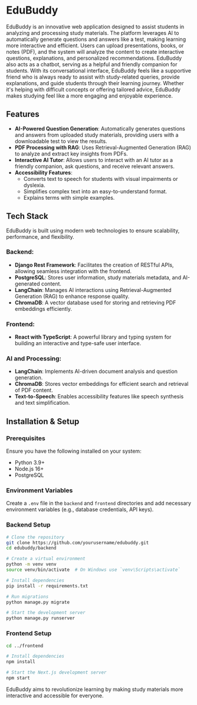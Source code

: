 # EduBuddy

EduBuddy is an innovative web application designed to assist students in analyzing and processing study materials.
The platform leverages AI to automatically generate questions and answers like a test, making learning more interactive and efficient. 
Users can upload presentations, books, or notes (PDF), and the system will analyze the content to create interactive questions, explanations, and personalized recommendations.
EduBuddy also acts as a chatbot, serving as a helpful and friendly companion for students. With its conversational interface, 
EduBuddy feels like a supportive friend who is always ready to assist with study-related queries, provide explanations, and guide students through their learning journey. 
Whether it's helping with difficult concepts or offering tailored advice, EduBuddy makes studying feel like a more engaging and enjoyable experience.

## Features

- **AI-Powered Question Generation**: Automatically generates questions and answers from uploaded study materials, providing users with a downloadable test to view the results.
- **PDF Processing with RAG**: Uses Retrieval-Augmented Generation (RAG) to analyze and extract key insights from PDFs.
- **Interactive AI Tutor**: Allows users to interact with an AI tutor as a friendly companion, ask questions, and receive relevant answers.
- **Accessibility Features**:
  - Converts text to speech for students with visual impairments or dyslexia.
  - Simplifies complex text into an easy-to-understand format.
  - Explains terms with simple examples.

## Tech Stack
EduBuddy is built using modern web technologies to ensure scalability, performance, and flexibility.

### Backend:
- **Django Rest Framework**: Facilitates the creation of RESTful APIs, allowing seamless integration with the frontend.
- **PostgreSQL**: Stores user information, study materials metadata, and AI-generated content.
- **LangChain**: Manages AI interactions using Retrieval-Augmented Generation (RAG) to enhance response quality.
- **ChromaDB**: A vector database used for storing and retrieving PDF embeddings efficiently.

### Frontend:
- **React with TypeScript**: A powerful library and typing system for building an interactive and type-safe user interface.

### AI and Processing:
- **LangChain**: Implements AI-driven document analysis and question generation.
- **ChromaDB**: Stores vector embeddings for efficient search and retrieval of PDF content.
- **Text-to-Speech**: Enables accessibility features like speech synthesis and text simplification.

## Installation & Setup

### Prerequisites
Ensure you have the following installed on your system:
- Python 3.9+
- Node.js 16+
- PostgreSQL

### Environment Variables
Create a `.env` file in the `backend` and `frontend` directories and add necessary environment variables (e.g., database credentials, API keys).

### Backend Setup
```bash
# Clone the repository
git clone https://github.com/yourusername/edubuddy.git
cd edubuddy/backend

# Create a virtual environment
python -m venv venv
source venv/bin/activate  # On Windows use `venv\Scripts\activate`

# Install dependencies
pip install -r requirements.txt

# Run migrations
python manage.py migrate

# Start the development server
python manage.py runserver
```

### Frontend Setup
```bash
cd ../frontend

# Install dependencies
npm install

# Start the Next.js development server
npm start
```

EduBuddy aims to revolutionize learning by making study materials more interactive and accessible for everyone.


